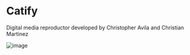# Catify
 Digital media reproductor developed by Christopher Avila and Christian Martinez

![image](https://github.com/Chr15toph3r/Catify/assets/135559362/839926a1-3a3e-43b0-a43c-43be504d2f63)
